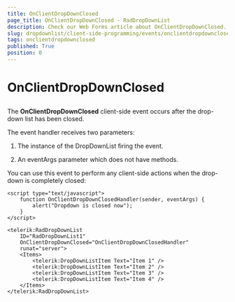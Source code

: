 ```yaml
---
title: OnClientDropDownClosed
page_title: OnClientDropDownClosed - RadDropDownList
description: Check our Web Forms article about OnClientDropDownClosed.
slug: dropdownlist/client-side-programming/events/onclientdropdownclosed
tags: onclientdropdownclosed
published: True
position: 0
---
```


# OnClientDropDownClosed



## 

The **OnClientDropDownClosed** client-side event occurs after the drop-down list has been closed.

The event handler receives two parameters:

1. The instance of the DropDownList firing the event.

1. An eventArgs parameter which does not have methods.

You can use this event to perform any client-side actions when the drop-down is completely closed:

````ASPNET
<script type="text/javascript">
    function OnClientDropDownClosedHandler(sender, eventArgs) {
        alert("Dropdown is closed now");
    }
</script>

<telerik:RadDropDownList
    ID="RadDropDownList1"
    OnClientDropDownClosed="OnClientDropDownClosedHandler"
    runat="server">
    <Items>
        <telerik:DropDownListItem Text="Item 1" />
        <telerik:DropDownListItem Text="Item 2" />
        <telerik:DropDownListItem Text="Item 3" />
        <telerik:DropDownListItem Text="Item 4" />
    </Items>
</telerik:RadDropDownList>
````


